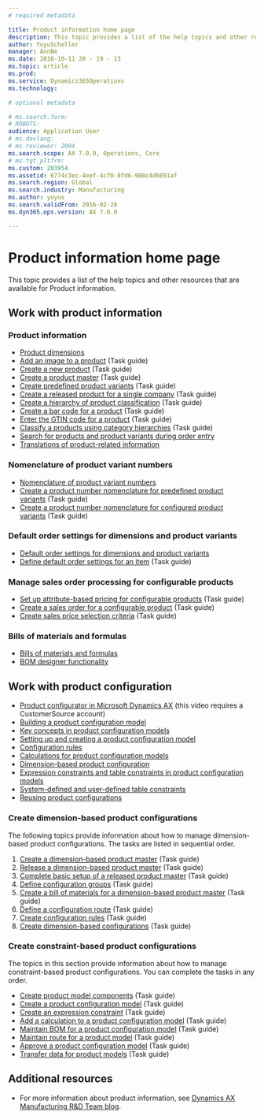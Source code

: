 ```yaml
---
# required metadata

title: Product information home page
description: This topic provides a list of the help topics and other resources that are available for Product information.
author: YuyuScheller
manager: AnnBe
ms.date: 2016-10-11 20 - 19 - 13
ms.topic: article
ms.prod: 
ms.service: Dynamics365Operations
ms.technology: 

# optional metadata

# ms.search.form: 
# ROBOTS: 
audience: Application User
# ms.devlang: 
# ms.reviewer: 2094
ms.search.scope: AX 7.0.0, Operations, Core
# ms.tgt_pltfrm: 
ms.custom: 203954
ms.assetid: 6774c3ec-4eef-4cf0-8fd6-908c4d6891af
ms.search.region: Global
ms.search.industry: Manufacturing
ms.author: yuyus
ms.search.validFrom: 2016-02-28
ms.dyn365.ops.version: AX 7.0.0

---
```


# Product information home page

This topic provides a list of the help topics and other resources that are available for Product information.

Work with product information
-----------------------------

### Product information

-   [Product dimensions](product-dimensions.md)
-   [Add an image to a product](http://ax.help.dynamics.com/en/wiki/add-an-image-to-a-product/) (Task guide)
-   [Create a new product](http://ax.help.dynamics.com/en/wiki/create-a-new-product/) (Task guide)
-   [Create a product master](http://ax.help.dynamics.com/en/wiki/create-a-product-master/) (Task guide)
-   [Create predefined product variants](http://ax.help.dynamics.com/en/wiki/create-predefined-product-variants/) (Task guide)
-   [Create a released product for a single company](http://ax.help.dynamics.com/en/wiki/create-a-released-product-for-a-single-company/) (Task guide)
-   [Create a hierarchy of product classification](http://ax.help.dynamics.com/en/wiki/create-a-new-product-classification-hierarchy/) (Task guide)
-   [Create a bar code for a product](https://ax.help.dynamics.com/en/wiki/create-a-bar-code-for-a-product/) (Task guide)
-   [Enter the GTIN code for a product](http://ax.help.dynamics.com/en/wiki/enter-the-gtin-code-for-a-product/) (Task guide)
-   [Classify a products using category hierarchies](http://ax.help.dynamics.com/en/wiki/classify-a-product-using-category-hierarchies/) (Task guide)
-   [Search for products and product variants during order entry](search-products-product-variants.md)
-   [Translations of product-related information](translations-product-related-information.md)

### Nomenclature of product variant numbers

-   [Nomenclature of product variant numbers](product-variant-identification-nomenclature.md)
-   [Create a product number nomenclature for predefined product variants](https://ax.help.dynamics.com/en/wiki/create-a-product-number-nomenclature-for-predefined-product-variants/) (Task guide)
-   [Create a product number nomenclature for configured product variants](https://ax.help.dynamics.com/en/wiki/create-a-product-number-nomenclature-for-configured-product-variants/) (Task guide)

### Default order settings for dimensions and product variants

-   [Default order settings for dimensions and product variants](default-order-settings.md)
-   [Define default order settings for an item](http://ax.help.dynamics.com/en/wiki/define-default-order-settings-for-an-item/) (Task guide)

### Manage sales order processing for configurable products

-   [Set up attribute-based pricing for configurable products](https://ax.help.dynamics.com/en/wiki/set-up-attribute-based-pricing-for-configurable-products/) (Task guide)
-   [Create a sales order for a configurable product](https://ax.help.dynamics.com/en/wiki/create-a-sales-order-for-a-configurable-product/) (Task guide)
-   [Create sales price selection criteria](https://ax.help.dynamics.com/en/wiki/create-sales-price-selection-criteria/) (Task guide)

### Bills of materials and formulas

-   [Bills of materials and formulas](http://ax.help.dynamics.com/en/wiki/bills-of-materials-and-formulas/)
-   [BOM designer functionality](bom-designer-functionality.md)

## Work with product configuration
-   [Product configurator in Microsoft Dynamics AX](https://mbs.microsoft.com/customersource/northamerica/AX/learning/presentations/DynamicsTechnicalConference16) (this video requires a CustomerSource account)
-   [Building a product configuration model](build-product-configuration-model.md)
-   [Key concepts in product configuration models](product-configuration-models.md)
-   [Setting up and creating a product configuration model](set-up-maintain-product-configuration-model.md)
-   [Configuration rules](configuration-rules.md)
-   [Calculations for product configuration models](calculate-product-configuration-models.md)
-   [Dimension-based product configuration](dimension-based-product-configuration.md)
-   [Expression constraints and table constraints in product configuration models](expression-constraints-table-constraints-product-configuration-models.md)
-   [System-defined and user-defined table constraints](system-defined-user-defined-table-constraints.md)
-   [Reusing product configurations](reuse-product-configurations.md)

### Create dimension-based product configurations

The following topics provide information about how to manage dimension-based product configurations. The tasks are listed in sequential order.

1.  [Create a dimension-based product master](http://ax.help.dynamics.com/en/wiki/create-a-dimension-based-product-master/) (Task guide)
2.  [Release a dimension-based product master](http://ax.help.dynamics.com/en/wiki/release-a-dimension-based-product-master/) (Task guide)
3.  [Complete basic setup of a released product master](http://ax.help.dynamics.com/en/wiki/complete-basic-setup-of-the-product-master/) (Task guide)
4.  [Define configuration groups](http://ax.help.dynamics.com/en/wiki/define-product-configuration-groups/) (Task guide)
5.  [Create a bill of materials for a dimension-based product master](http://ax.help.dynamics.com/en/wiki/create-a-bill-of-materials-for-a-dimension-based-product-master/) (Task guide)
6.  [Define a configuration route](http://ax.help.dynamics.com/en/wiki/define-a-configuration-route/) (Task guide)
7.  [Create configuration rules](http://ax.help.dynamics.com/en/wiki/create-configuration-rules/) (Task guide)
8.  [Create dimension-based configurations](http://ax.help.dynamics.com/en/wiki/create-dimension-based-configurations/) (Task guide)

### Create constraint-based product configurations

The topics in this section provide information about how to manage constraint-based product configurations. You can complete the tasks in any order.

-   [Create product model components](http://ax.help.dynamics.com/en/wiki/create-product-model-components/) (Task guide)
-   [Create a product configuration model](http://ax.help.dynamics.com/en/wiki/create-a-product-configuration-model/) (Task guide)
-   [Create an expression constraint](http://ax.help.dynamics.com/en/wiki/create-an-expression-constraint/) (Task guide)
-   [Add a calculation to a product configuration model](http://ax.help.dynamics.com/en/wiki/add-a-calculation-to-a-product-configuration-model-2/) (Task guide)
-   [Maintain BOM for a product configuration model](http://ax.help.dynamics.com/en/wiki/maintain-bom-for-a-product-configuration-model/) (Task guide)
-   [Maintain route for a product model](http://ax.help.dynamics.com/en/wiki/maintain-route-for-a-product-model/) (Task guide)
-   [Approve a product configuration model](http://ax.help.dynamics.com/en/wiki/approve-a-product-model/) (Task guide)
-   [Transfer data for product models](http://ax.help.dynamics.com/en/wiki/transfer-data-for-product-models/) (Task guide)

## Additional resources
-   For more information about product information, see [Dynamics AX Manufacturing R&D Team blog](https://blogs.msdn.microsoft.com/axmfg/).


 

